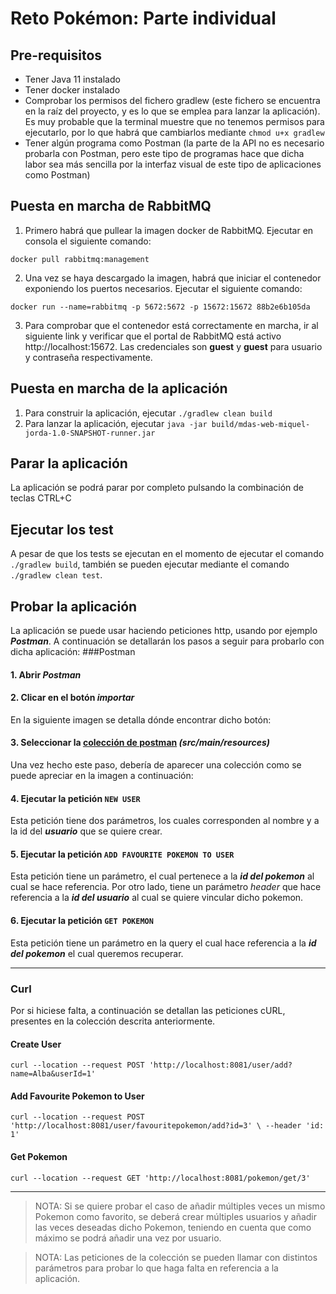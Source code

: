 # Reto Pokémon: Parte individual
## Pre-requisitos

* Tener Java 11 instalado
* Tener docker instalado
* Comprobar los permisos del fichero gradlew (este fichero se encuentra en la raíz del proyecto, y es lo que se emplea para lanzar la aplicación).
  Es muy probable que la terminal muestre que no tenemos permisos para ejecutarlo, por lo que habrá que cambiarlos mediante `chmod u+x gradlew`
* Tener algún programa como Postman (la parte de la API no es necesario probarla con Postman, pero este tipo de programas hace que dicha labor sea más sencilla por la interfaz visual de este tipo de aplicaciones como Postman)

## Puesta en marcha de RabbitMQ

1) Primero habrá que pullear la imagen docker de RabbitMQ. Ejecutar en consola el siguiente comando:
```
docker pull rabbitmq:management
```
2) Una vez se haya descargado la imagen, habrá que iniciar el contenedor exponiendo los puertos necesarios. Ejecutar el siguiente comando:
```
docker run --name=rabbitmq -p 5672:5672 -p 15672:15672 88b2e6b105da
```
3) Para comprobar que el contenedor está correctamente en marcha, ir al siguiente link y verificar que el portal de
RabbitMQ está activo http://localhost:15672. Las credenciales son **guest** y **guest** para usuario y contraseña respectivamente.
   
## Puesta en marcha de la aplicación

1) Para construir la aplicación, ejecutar `./gradlew clean build`
2) Para lanzar la aplicación, ejecutar `java -jar build/mdas-web-miquel-jorda-1.0-SNAPSHOT-runner.jar`

## Parar la aplicación

La aplicación se podrá parar por completo pulsando la combinación de teclas CTRL+C

## Ejecutar los test

A pesar de que los tests se ejecutan en el momento de ejecutar el comando `./gradlew build`, también se pueden
ejecutar mediante el comando `./gradlew clean test`.

## Probar la aplicación

La aplicación se puede usar haciendo peticiones http, usando por ejemplo ***Postman***.
A continuación se detallarán los pasos a seguir para probarlo con dicha aplicación:
###Postman
#### 1. Abrir *Postman*
#### 2. Clicar en el botón ***importar***
En la siguiente imagen se detalla dónde encontrar dicho botón:
#### 3. Seleccionar la [colección de postman](./src/main/resources/DiseñoSoftwareII_PracticaFinal.postman_collection.json) *(src/main/resources)*
Una vez hecho este paso, debería de aparecer una colección como se puede apreciar en la imagen a continuación:
#### 4. Ejecutar la petición `NEW USER`
Esta petición tiene dos parámetros, los cuales corresponden al nombre y a la id del ***usuario*** que se quiere crear.
#### 5. Ejecutar la petición `ADD FAVOURITE POKEMON TO USER`
Esta petición tiene un parámetro, el cual pertenece a la ***id del pokemon*** al cual se hace referencia. Por otro lado, 
tiene un parámetro *header* que hace referencia a la ***id del usuario*** al cual se quiere vincular dicho pokemon.
#### 6. Ejecutar la petición `GET POKEMON`
Esta petición tiene un parámetro en la query el cual hace referencia a la ***id del pokemon*** el cual queremos recuperar.

---
### Curl
Por si hiciese falta, a continuación se detallan las peticiones cURL, presentes en la colección descrita anteriormente.
#### Create User
`curl --location --request POST 'http://localhost:8081/user/add?name=Alba&userId=1'`
#### Add Favourite Pokemon to User
`curl --location --request POST 'http://localhost:8081/user/favouritepokemon/add?id=3' \
--header 'id: 1'`
#### Get Pokemon
`curl --location --request GET 'http://localhost:8081/pokemon/get/3'`

---
>NOTA:
>Si se quiere probar el caso de añadir múltiples veces un mismo Pokemon como favorito, se deberá crear múltiples usuarios y
> añadir las veces deseadas dicho Pokemon, teniendo en cuenta que como máximo se podrá añadir una vez por usuario.

>NOTA:
> Las peticiones de la colección se pueden llamar con distintos parámetros para probar lo que haga falta en referencia a 
> la aplicación.